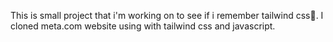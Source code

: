 This is small project that i'm working on to see if i remember tailwind css🌚.
I cloned meta.com website using with tailwind css and javascript.